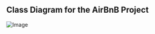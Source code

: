 ## Class Diagram for the AirBnB Project
![Image](https://github.com/user-attachments/assets/4aae8e0b-8e2c-4ffb-9aae-52714458cdc3)
